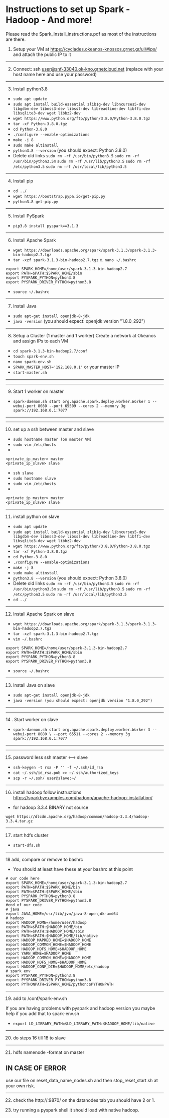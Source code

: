 # Instructions to set up Spark - Hadoop - And more!
Please read the Spark_Install_instructions.pdf as most of the instructions are there.

1. Setup your VM at https://cyclades.okeanos-knossos.grnet.gr/ui/#ips/ and attach the
public IP to it
----------------------------------------------------------------------------------------------
2. Connect: ssh user@snf-33040.ok-kno.grnetcloud.net (replace with your host name
here and use your password)
----------------------------------------------------------------------------------------------
3. Install python3.8
- `sudo apt update`
- `sudo apt install build-essential zlib1g-dev libncurses5-dev libgdbm-dev libnss3-dev libssl-dev libreadline-dev libffi-dev libsqlite3-dev wget libbz2-dev`
- `wget https://www.python.org/ftp/python/3.8.0/Python-3.8.0.tgz`
- `tar -xf Python-3.8.0.tgz`
- `cd Python-3.8.0`
- `./configure --enable-optimizations`
- `make -j 8`
- `sudo make altinstall`
- `python3.8 --version` (you should expect: Python 3.8.0)
- Delete old links
`sudo rm -rf /usr/bin/python3.5`
`sudo rm -rf /usr/bin/python3.5m`
`sudo rm -rf /usr/lib/python3.5`
`sudo rm -rf /etc/python3.5`
`sudo rm -rf /usr/local/lib/python3.5`
----------------------------------------------------------------------------------------------
4. Install pip
- `cd ../`
- `wget https://bootstrap.pypa.io/get-pip.py`
- `python3.8 get-pip.py`
----------------------------------------------------------------------------------------------
5. Install PySpark
- `pip3.8 install pyspark==3.1.3`
----------------------------------------------------------------------------------------------
6. Install Apache Spark
- `wget https://downloads.apache.org/spark/spark-3.1.3/spark-3.1.3-bin-hadoop2.7.tgz`
- `tar -xzf spark-3.1.3-bin-hadoop2.7.tgz`
c. `nano ~/.bashrc`
```
export SPARK_HOME=/home/user/spark-3.1.3-bin-hadoop2.7
export PATH=$PATH:$SPARK_HOME/sbin
export PYSPARK_PYTHON=python3.8
export PYSPARK_DRIVER_PYTHON=python3.8
```
- `source ~/.bashrc`
----------------------------------------------------------------------------------------------
7. Install Java
- `sudo apt-get install openjdk-8-jdk`
- `java -version` (you should expect: openjdk version "1.8.0_292")
----------------------------------------------------------------------------------------------
8. Setup a Cluster (1 master and 1 worker)
 Create a network at Okeanos and assign IPs to each VM
- `cd spark-3.1.3-bin-hadoop2.7/conf`
- `touch spark-env.sh`
- `nano spark-env.sh`
- `SPARK_MASTER_HOST='192.168.0.1'` or your master IP
- `start-master.sh`
----------------------------------------------------------------------------------------------
----------------------------------------------------------------------------------------------
9. Start 1 worker on master 
- `spark-daemon.sh start org.apache.spark.deploy.worker.Worker 1 --webui-port 8080 --port 65509 --cores 2 --memory 3g spark://192.168.0.1:7077`
----------------------------------------------------------------------------------------------
----------------------------------------------------------------------------------------------
10. set up a ssh between master and slave
- `sudo hostname master (on master VM)`
- `sudo vim /etc/hosts`
- 
```
<private_ip_master> master
<private_ip_slave> slave
```
- `ssh slave `
- `sudo hostname slave`
- `sudo vim /etc/hosts`
- 
```
<private_ip_master> master
<private_ip_slave> slave
```
---------------------------------------------------------------
11. install python on slave
- `sudo apt update`
- `sudo apt install build-essential zlib1g-dev libncurses5-dev libgdbm-dev libnss3-dev libssl-dev libreadline-dev libffi-dev libsqlite3-dev wget libbz2-dev`
- `wget https://www.python.org/ftp/python/3.8.0/Python-3.8.0.tgz`
- `tar -xf Python-3.8.0.tgz`
- `cd Python-3.8.0`
- `./configure --enable-optimizations`
- `make -j 8`
- `sudo make altinstall`
- `python3.8 --version` (you should expect: Python 3.8.0)
- Delete old links
`sudo rm -rf /usr/bin/python3.5`
`sudo rm -rf /usr/bin/python3.5m`
`sudo rm -rf /usr/lib/python3.5`
`sudo rm -rf /etc/python3.5`
`sudo rm -rf /usr/local/lib/python3.5`
- `cd ../`
------------------------------------------------------------------------------------------------
12. Install Apache Spark on slave
- `wget https://downloads.apache.org/spark/spark-3.1.3/spark-3.1.3-bin-hadoop2.7.tgz`
- `tar -xzf spark-3.1.3-bin-hadoop2.7.tgz`
- `vim ~/.bashrc`
```
export SPARK_HOME=/home/user/spark-3.1.3-bin-hadoop2.7
export PATH=$PATH:$SPARK_HOME/sbin
export PYSPARK_PYTHON=python3.8
export PYSPARK_DRIVER_PYTHON=python3.8
```
- `source ~/.bashrc`
------------------------------------------------------------------------------------------
13. Install Java on slave
- `sudo apt-get install openjdk-8-jdk`
- `java -version (you should expect: openjdk version "1.8.0_292")`
------------------------------------------------------------------------------------------
------------------------------------------------------------------------------------------
14 . Start worker on slave
- `spark-daemon.sh start org.apache.spark.deploy.worker.Worker 3 --webui-port 8080 \
--port 65511 --cores 2 --memory 3g spark://192.168.0.1:7077`
------------------------------------------------------------------------------------------
------------------------------------------------------------------------------------------
15. password less ssh master <--> slave
- `ssh-keygen -t rsa -P '' -f ~/.ssh/id_rsa`
- `cat ~/.ssh/id_rsa.pub >> ~/.ssh/authorized_keys`
- `scp -r ~/.ssh/ user@slave:~/`
--------------------------------------------------------------
16. install hadoop
follow instructions https://sparkbyexamples.com/hadoop/apache-hadoop-installation/ 
- for hadoop 3.3.4 BINARY not source

`wget https://dlcdn.apache.org/hadoop/common/hadoop-3.3.4/hadoop-3.3.4.tar.gz` 

---------------------------------
17. start hdfs cluster
- `start-dfs.sh`
---------------
18 add, compare or remove to bashrc
- You should at least have these at your bashrc at this point
```
# our code here
export SPARK_HOME=/home/user/spark-3.1.3-bin-hadoop2.7
export PATH=$PATH:$SPARK_HOME/bin
export PATH=$PATH:$SPARK_HOME/sbin
export PYSPARK_PYTHON=python3.8
export PYSPARK_DRIVER_PYTHON=python3.8
#end of our code
# java 
export JAVA_HOME=/usr/lib/jvm/java-8-openjdk-amd64
# hadoop
export HADOOP_HOME=/home/user/hadoop
export PATH=$PATH:$HADOOP_HOME/bin
export PATH=$PATH:$HADOOP_HOME/sbin
export PATH=$PATH:$HADOOP_HOME/lib/native
export HADOOP_MAPRED_HOME=$HADOOP_HOME
export HADOOP_COMMON_HOME=$HADOOP_HOME
export HADOOP_HDFS_HOME=$HADOOP_HOME
export YARN_HOME=$HADOOP_HOME
export HADOOP_COMMON_HOME=$HADOOP_HOME
export HADOOP_HDFS_HOME=$HADOOP_HOME
export HADOOP_CONF_DIR=$HADOOP_HOME/etc/hadoop
# spark env
export PYSPARK_PYTHON=python3.8
export PYSPARK_DRIVER_PYTHON=python3.8
export PYTHONPATH=$SPARK_HOME/python:$PYTHONPATH
```
--------------
19. add to <spark-dir>/conf/spark-env.sh

If you are having problems with pyspark and hadoop version you maybe help if you add that to spark-env.sh
- `export LD_LIBRARY_PATH=$LD_LIBRARY_PATH:$HADOOP_HOME/lib/native`
------------
20. do steps 16 till 18 to slave
-----
21. hdfs namenode -format on master

## IN CASE OF ERROR 
use our file on reset_data_name_nodes.sh and then stop_reset_start.sh at your own risk.

-------
22. check the http://<yourIP>:9870/
on the datanodes tab you should have 2 or 1.

23. try running a pyspark shell it should load with native hadoop. 